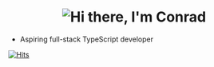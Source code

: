<h1 align="center">
  <img src="https://raw.githubusercontent.com/cnrad/cnrad/main/header.svg" alt="Hi there, I'm Conrad" />
</h1>

- Aspiring full-stack TypeScript developer

[![Hits](https://hits.seeyoufarm.com/api/count/incr/badge.svg?url=https%3A%2F%2Fgithub.com%2Fcnrad&count_bg=%230263A4&title_bg=%23002D53&icon=github.svg&icon_color=%23FFFFFF&title=visits&edge_flat=false)](https://hits.seeyoufarm.com)
